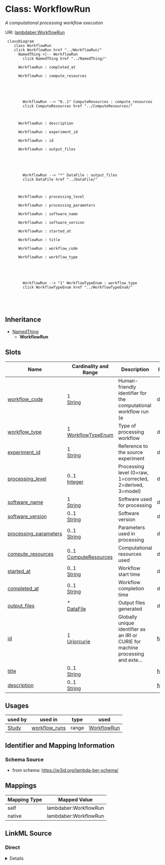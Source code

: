 

# Class: WorkflowRun 


_A computational processing workflow execution_





URI: [lambdaber:WorkflowRun](https://w3id.org/lambda-ber-schema/WorkflowRun)





```mermaid
 classDiagram
    class WorkflowRun
    click WorkflowRun href "../WorkflowRun/"
      NamedThing <|-- WorkflowRun
        click NamedThing href "../NamedThing/"
      
      WorkflowRun : completed_at
        
      WorkflowRun : compute_resources
        
          
    
        
        
        WorkflowRun --> "0..1" ComputeResources : compute_resources
        click ComputeResources href "../ComputeResources/"
    

        
      WorkflowRun : description
        
      WorkflowRun : experiment_id
        
      WorkflowRun : id
        
      WorkflowRun : output_files
        
          
    
        
        
        WorkflowRun --> "*" DataFile : output_files
        click DataFile href "../DataFile/"
    

        
      WorkflowRun : processing_level
        
      WorkflowRun : processing_parameters
        
      WorkflowRun : software_name
        
      WorkflowRun : software_version
        
      WorkflowRun : started_at
        
      WorkflowRun : title
        
      WorkflowRun : workflow_code
        
      WorkflowRun : workflow_type
        
          
    
        
        
        WorkflowRun --> "1" WorkflowTypeEnum : workflow_type
        click WorkflowTypeEnum href "../WorkflowTypeEnum/"
    

        
      
```





## Inheritance
* [NamedThing](NamedThing.md)
    * **WorkflowRun**



## Slots

| Name | Cardinality and Range | Description | Inheritance |
| ---  | --- | --- | --- |
| [workflow_code](workflow_code.md) | 1 <br/> [String](String.md) | Human-friendly identifier for the computational workflow run (e | direct |
| [workflow_type](workflow_type.md) | 1 <br/> [WorkflowTypeEnum](WorkflowTypeEnum.md) | Type of processing workflow | direct |
| [experiment_id](experiment_id.md) | 1 <br/> [String](String.md) | Reference to the source experiment | direct |
| [processing_level](processing_level.md) | 0..1 <br/> [Integer](Integer.md) | Processing level (0=raw, 1=corrected, 2=derived, 3=model) | direct |
| [software_name](software_name.md) | 1 <br/> [String](String.md) | Software used for processing | direct |
| [software_version](software_version.md) | 0..1 <br/> [String](String.md) | Software version | direct |
| [processing_parameters](processing_parameters.md) | 0..1 <br/> [String](String.md) | Parameters used in processing | direct |
| [compute_resources](compute_resources.md) | 0..1 <br/> [ComputeResources](ComputeResources.md) | Computational resources used | direct |
| [started_at](started_at.md) | 0..1 <br/> [String](String.md) | Workflow start time | direct |
| [completed_at](completed_at.md) | 0..1 <br/> [String](String.md) | Workflow completion time | direct |
| [output_files](output_files.md) | * <br/> [DataFile](DataFile.md) | Output files generated | direct |
| [id](id.md) | 1 <br/> [Uriorcurie](Uriorcurie.md) | Globally unique identifier as an IRI or CURIE for machine processing and exte... | [NamedThing](NamedThing.md) |
| [title](title.md) | 0..1 <br/> [String](String.md) |  | [NamedThing](NamedThing.md) |
| [description](description.md) | 0..1 <br/> [String](String.md) |  | [NamedThing](NamedThing.md) |





## Usages

| used by | used in | type | used |
| ---  | --- | --- | --- |
| [Study](Study.md) | [workflow_runs](workflow_runs.md) | range | [WorkflowRun](WorkflowRun.md) |







## Identifier and Mapping Information






### Schema Source


* from schema: https://w3id.org/lambda-ber-schema/




## Mappings

| Mapping Type | Mapped Value |
| ---  | ---  |
| self | lambdaber:WorkflowRun |
| native | lambdaber:WorkflowRun |






## LinkML Source

<!-- TODO: investigate https://stackoverflow.com/questions/37606292/how-to-create-tabbed-code-blocks-in-mkdocs-or-sphinx -->

### Direct

<details>
```yaml
name: WorkflowRun
description: A computational processing workflow execution
from_schema: https://w3id.org/lambda-ber-schema/
is_a: NamedThing
attributes:
  workflow_code:
    name: workflow_code
    description: Human-friendly identifier for the computational workflow run (e.g.,
      'MOTION-CORR-RUN-001', 'RELION-REFINE-240815'). Used for tracking processing
      pipelines and computational provenance.
    from_schema: https://w3id.org/lambda-ber-schema/
    rank: 1000
    domain_of:
    - WorkflowRun
    required: true
  workflow_type:
    name: workflow_type
    description: Type of processing workflow
    from_schema: https://w3id.org/lambda-ber-schema/
    rank: 1000
    domain_of:
    - WorkflowRun
    range: WorkflowTypeEnum
    required: true
  experiment_id:
    name: experiment_id
    description: Reference to the source experiment
    from_schema: https://w3id.org/lambda-ber-schema/
    rank: 1000
    domain_of:
    - WorkflowRun
    range: string
    required: true
  processing_level:
    name: processing_level
    description: Processing level (0=raw, 1=corrected, 2=derived, 3=model)
    from_schema: https://w3id.org/lambda-ber-schema/
    rank: 1000
    domain_of:
    - WorkflowRun
    range: integer
    minimum_value: 0
    maximum_value: 4
  software_name:
    name: software_name
    description: Software used for processing
    from_schema: https://w3id.org/lambda-ber-schema/
    rank: 1000
    domain_of:
    - WorkflowRun
    required: true
  software_version:
    name: software_version
    description: Software version
    from_schema: https://w3id.org/lambda-ber-schema/
    rank: 1000
    domain_of:
    - WorkflowRun
  processing_parameters:
    name: processing_parameters
    description: Parameters used in processing
    from_schema: https://w3id.org/lambda-ber-schema/
    rank: 1000
    domain_of:
    - WorkflowRun
  compute_resources:
    name: compute_resources
    description: Computational resources used
    from_schema: https://w3id.org/lambda-ber-schema/
    rank: 1000
    domain_of:
    - WorkflowRun
    range: ComputeResources
  started_at:
    name: started_at
    description: Workflow start time
    from_schema: https://w3id.org/lambda-ber-schema/
    rank: 1000
    domain_of:
    - WorkflowRun
    range: string
  completed_at:
    name: completed_at
    description: Workflow completion time
    from_schema: https://w3id.org/lambda-ber-schema/
    rank: 1000
    domain_of:
    - WorkflowRun
    range: string
  output_files:
    name: output_files
    description: Output files generated
    from_schema: https://w3id.org/lambda-ber-schema/
    rank: 1000
    domain_of:
    - WorkflowRun
    range: DataFile
    multivalued: true

```
</details>

### Induced

<details>
```yaml
name: WorkflowRun
description: A computational processing workflow execution
from_schema: https://w3id.org/lambda-ber-schema/
is_a: NamedThing
attributes:
  workflow_code:
    name: workflow_code
    description: Human-friendly identifier for the computational workflow run (e.g.,
      'MOTION-CORR-RUN-001', 'RELION-REFINE-240815'). Used for tracking processing
      pipelines and computational provenance.
    from_schema: https://w3id.org/lambda-ber-schema/
    rank: 1000
    alias: workflow_code
    owner: WorkflowRun
    domain_of:
    - WorkflowRun
    range: string
    required: true
  workflow_type:
    name: workflow_type
    description: Type of processing workflow
    from_schema: https://w3id.org/lambda-ber-schema/
    rank: 1000
    alias: workflow_type
    owner: WorkflowRun
    domain_of:
    - WorkflowRun
    range: WorkflowTypeEnum
    required: true
  experiment_id:
    name: experiment_id
    description: Reference to the source experiment
    from_schema: https://w3id.org/lambda-ber-schema/
    rank: 1000
    alias: experiment_id
    owner: WorkflowRun
    domain_of:
    - WorkflowRun
    range: string
    required: true
  processing_level:
    name: processing_level
    description: Processing level (0=raw, 1=corrected, 2=derived, 3=model)
    from_schema: https://w3id.org/lambda-ber-schema/
    rank: 1000
    alias: processing_level
    owner: WorkflowRun
    domain_of:
    - WorkflowRun
    range: integer
    minimum_value: 0
    maximum_value: 4
  software_name:
    name: software_name
    description: Software used for processing
    from_schema: https://w3id.org/lambda-ber-schema/
    rank: 1000
    alias: software_name
    owner: WorkflowRun
    domain_of:
    - WorkflowRun
    range: string
    required: true
  software_version:
    name: software_version
    description: Software version
    from_schema: https://w3id.org/lambda-ber-schema/
    rank: 1000
    alias: software_version
    owner: WorkflowRun
    domain_of:
    - WorkflowRun
    range: string
  processing_parameters:
    name: processing_parameters
    description: Parameters used in processing
    from_schema: https://w3id.org/lambda-ber-schema/
    rank: 1000
    alias: processing_parameters
    owner: WorkflowRun
    domain_of:
    - WorkflowRun
    range: string
  compute_resources:
    name: compute_resources
    description: Computational resources used
    from_schema: https://w3id.org/lambda-ber-schema/
    rank: 1000
    alias: compute_resources
    owner: WorkflowRun
    domain_of:
    - WorkflowRun
    range: ComputeResources
  started_at:
    name: started_at
    description: Workflow start time
    from_schema: https://w3id.org/lambda-ber-schema/
    rank: 1000
    alias: started_at
    owner: WorkflowRun
    domain_of:
    - WorkflowRun
    range: string
  completed_at:
    name: completed_at
    description: Workflow completion time
    from_schema: https://w3id.org/lambda-ber-schema/
    rank: 1000
    alias: completed_at
    owner: WorkflowRun
    domain_of:
    - WorkflowRun
    range: string
  output_files:
    name: output_files
    description: Output files generated
    from_schema: https://w3id.org/lambda-ber-schema/
    rank: 1000
    alias: output_files
    owner: WorkflowRun
    domain_of:
    - WorkflowRun
    range: DataFile
    multivalued: true
  id:
    name: id
    description: Globally unique identifier as an IRI or CURIE for machine processing
      and external references. Used for linking data across systems and semantic web
      integration.
    from_schema: https://w3id.org/lambda-ber-schema/
    rank: 1000
    identifier: true
    alias: id
    owner: WorkflowRun
    domain_of:
    - NamedThing
    range: uriorcurie
    required: true
  title:
    name: title
    from_schema: https://w3id.org/lambda-ber-schema/
    rank: 1000
    slot_uri: dcterms:title
    alias: title
    owner: WorkflowRun
    domain_of:
    - NamedThing
    range: string
  description:
    name: description
    from_schema: https://w3id.org/lambda-ber-schema/
    rank: 1000
    alias: description
    owner: WorkflowRun
    domain_of:
    - NamedThing
    - AttributeGroup
    range: string

```
</details>